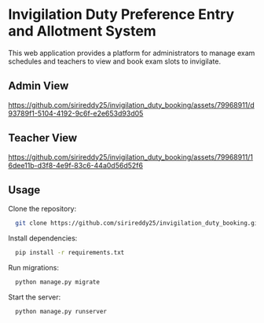 
# Invigilation Duty Preference Entry and Allotment System

This web application provides a platform for administrators to manage exam schedules and teachers to view and book exam slots to invigilate.


## Admin View
https://github.com/sirireddy25/invigilation_duty_booking/assets/79968911/d93789f1-5104-4192-9c6f-e2e653d93d05


## Teacher View
https://github.com/sirireddy25/invigilation_duty_booking/assets/79968911/16dee11b-d3f8-4e9f-83c6-44a0d56d52f6


## Usage

Clone the repository:
```bash
  git clone https://github.com/sirireddy25/invigilation_duty_booking.git
```
Install dependencies:
```bash
  pip install -r requirements.txt
```
Run migrations:
```bash
  python manage.py migrate
```
Start the server:
```bash
  python manage.py runserver
```






